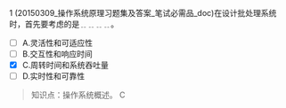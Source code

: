 1
(20150309_操作系统原理习题集及答案_笔试必需品_doc)在设计批处理系统时，首先要考虑的是﹎﹎﹎﹎。
- [ ] A.灵活性和可适应性 
- [ ] B.交互性和响应时间 
- [x] C.周转时间和系统吞吐量 
- [ ] D.实时性和可靠性

> 知识点：操作系统概述。
> C
